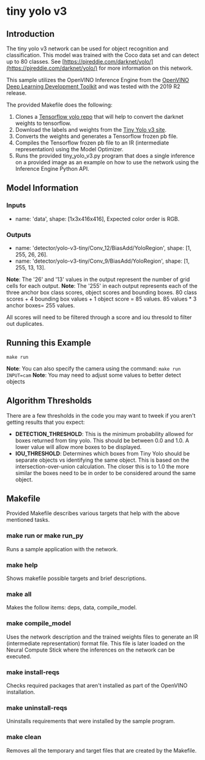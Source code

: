 # tiny yolo v3
## Introduction
The tiny yolo v3 network can be used for object recognition and classification. This model was trained with the Coco data set and can detect up to 80 classes. See [https://pjreddie.com/darknet/yolo/](https://pjreddie.com/darknet/yolo/) for more information on this network. 

This sample utilizes the OpenVINO Inference Engine from the [OpenVINO Deep Learning Development Toolkit](https://software.intel.com/en-us/openvino-toolkit) and was tested with the 2019 R2 release.

The provided Makefile does the following:
1. Clones a [Tensorflow yolo repo](https://github.com/mystic123/tensorflow-yolo-v3) that will help to convert the darknet weights to tensorflow.
2. Download the labels and weights from the [Tiny Yolo v3 site](https://pjreddie.com/darknet/yolo/).
3. Converts the weights and generates a Tensorflow frozen pb file.
4. Compiles the Tensorflow frozen pb file to an IR (intermediate representation) using the Model Optimizer.
4. Runs the provided tiny_yolo_v3.py program that does a single inference on a provided image as an example on how to use the network using the Inference Engine Python API.

## Model Information
### Inputs
 - name: 'data', shape: [1x3x416x416], Expected color order is RGB.
### Outputs 
 - name: 'detector/yolo-v3-tiny/Conv_12/BiasAdd/YoloRegion', shape: [1, 255, 26, 26].
 - name: 'detector/yolo-v3-tiny/Conv_9/BiasAdd/YoloRegion', shape: [1, 255, 13, 13].

**Note**: The '26' and '13' values in the output represent the number of grid cells for each output. 
**Note**: The '255' in each output represents each of the three anchor box class scores, object scores and bounding boxes. 80 class scores + 4 bounding box values + 1 object score = 85 values. 85 values * 3 anchor boxes= 255 values.

All scores will need to be filtered through a score and iou thresold to filter out duplicates.


## Running this Example
~~~
make run
~~~
**Note**: You can also specify the camera using the command: ```make run INPUT=cam```
**Note**: You may need to adjust some values to better detect objects 

## Algorithm Thresholds
There are a few thresholds in the code you may want to tweek if you aren't getting results that you expect:
- <strong>DETECTION_THRESHOLD</strong>: This is the minimum probability allowed for boxes returned from tiny yolo.  This should be between 0.0 and 1.0.  A lower value will allow more boxes to be displayed.
- <strong>IOU_THRESHOLD</strong>: Determines which boxes from Tiny Yolo should be separate objects vs identifying the same object.  This is based on the intersection-over-union calculation.  The closer this is to 1.0 the more similar the boxes need to be in order to be considered around the same object.

## Makefile
Provided Makefile describes various targets that help with the above mentioned tasks.

### make run or make run_py
Runs a sample application with the network.

### make help
Shows makefile possible targets and brief descriptions. 

### make all
Makes the follow items: deps, data, compile_model.

### make compile_model
Uses the network description and the trained weights files to generate an IR (intermediate representation) format file.  This file is later loaded on the Neural Compute Stick where the inferences on the network can be executed.  

### make install-reqs
Checks required packages that aren't installed as part of the OpenVINO installation.
 
### make uninstall-reqs
Uninstalls requirements that were installed by the sample program.

### make clean
Removes all the temporary and target files that are created by the Makefile.


